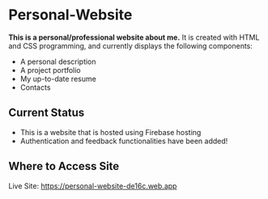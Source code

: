 # Personal-Website
**This is a personal/professional website about me.** It is created with HTML and CSS programming, and currently displays the following components:
  - A personal description
  - A project portfolio
  - My up-to-date resume
  - Contacts

## Current Status
- This is a website that is hosted using Firebase hosting
- Authentication and feedback functionalities have been added!

## Where to Access Site
Live Site:  https://personal-website-de16c.web.app
